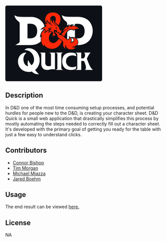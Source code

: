 ![logo](assets/img/logo_dark.png)

## Description

In D&D one of the most time consuming setup processes, and potential hurdles for people new to the D&D, is creating your character sheet. 
D&D Quick is a small web application that drastically simplifies this process by mostly automating the steps needed to correctly fill out a character sheet. 
It's developed with the primary goal of getting you ready for the table with just a few easy to understand clicks.

## Contributors
- [Connor Bishop](https://github.com/crypticsurfer)
- [Tim Morgan](https://github.com/tmorgan-dev)
- [Michael Miazza](https://github.com/FullStackCodingEngineer)
- [Jared Boehm](https://github.com/JaredBoehm)

## Usage

The end result can be viewed [here.](https://jaredboehm.github.io/dnd-quick/)

## License

NA